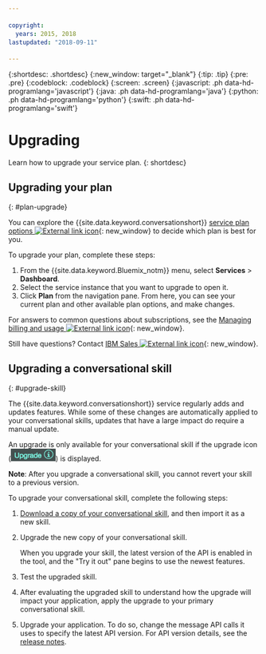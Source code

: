```yaml
---

copyright:
  years: 2015, 2018
lastupdated: "2018-09-11"

---
```


{:shortdesc: .shortdesc}
{:new_window: target="_blank"}
{:tip: .tip}
{:pre: .pre}
{:codeblock: .codeblock}
{:screen: .screen}
{:javascript: .ph data-hd-programlang='javascript'}
{:java: .ph data-hd-programlang='java'}
{:python: .ph data-hd-programlang='python'}
{:swift: .ph data-hd-programlang='swift'}

# Upgrading

Learn how to upgrade your service plan.
{: shortdesc}

## Upgrading your plan
{: #plan-upgrade}

You can explore the {{site.data.keyword.conversationshort}} [service plan options ![External link icon](../../icons/launch-glyph.svg "External link icon")](https://console.bluemix.net/catalog/services/watson-assistant-formerly-conversation){: new_window} to decide which plan is best for you.

To upgrade your plan, complete these steps:

1.  From the {{site.data.keyword.Bluemix_notm}} menu, select **Services** > **Dashboard**.
1.  Select the service instance that you want to upgrade to open it.
1.  Click **Plan** from the navigation pane.
   From here, you can see your current plan and other available plan options, and make changes.

For answers to common questions about subscriptions, see the [Managing billing and usage ![External link icon](../../icons/launch-glyph.svg "External link icon")](/docs/billing-usage/how_charged.html){: new_window}.

Still have questions? Contact [IBM Sales ![External link icon](../../icons/launch-glyph.svg "External link icon")](https://www-01.ibm.com/marketing/iwm/dre/signup?source=urx-20970){: new_window}.

## Upgrading a conversational skill
{: #upgrade-skill}

The {{site.data.keyword.conversationshort}} service regularly adds and updates features. While some of these changes are automatically applied to your conversational skills, updates that have a large impact do require a manual update.

An upgrade is only available for your conversational skill if the upgrade icon (![upgrade icon](images/upgrade.png)) is displayed.

**Note**: After you upgrade a conversational skill, you cannot revert your skill to a previous version.

To upgrade your conversational skill, complete the following steps:

1.  [Download a copy of your conversational skill](create-skill.html#download-skill), and then import it as a new skill.
2.  Upgrade the new copy of your conversational skill.

    When you upgrade your skill, the latest version of the API is enabled in the tool, and the "Try it out" pane begins to use the newest features.
3.  Test the upgraded skill.
4.  After evaluating the upgraded skill to understand how the upgrade will impact your application, apply the upgrade to your primary conversational skill.
5.  Upgrade your application. To do so, change the message API calls it uses to specify the latest API version. For API version details, see the [release notes](release-notes.html).
